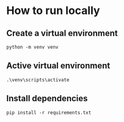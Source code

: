 # How to run locally

## Create a virtual environment

`python -m venv venv`

## Active virtual environment

`.\venv\scripts\activate`

## Install dependencies

`pip install -r requirements.txt`


